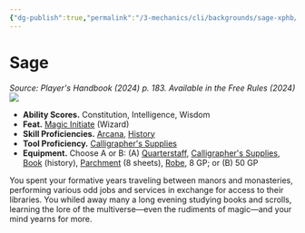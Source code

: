 ```yaml
---
{"dg-publish":true,"permalink":"/3-mechanics/cli/backgrounds/sage-xphb/","tags":["ttrpg-cli/background","ttrpg-cli/compendium/src/5e/xphb"],"created":"2025-02-22T12:02:28.391-05:00","updated":"2025-02-26T17:46:10.300-05:00"}
---
```


# Sage
*Source: Player's Handbook (2024) p. 183. Available in the Free Rules (2024)*  
![](3-Mechanics/CLI/backgrounds/img/sage.webp#right)

- **Ability Scores.** Constitution, Intelligence, Wisdom  
- **Feat.** [Magic Initiate](3-Mechanics/CLI/feats/magic-initiate-xphb.md) (Wizard)  
- **Skill Proficiencies.** [Arcana](3-Mechanics/CLI/rules/skills.md#Arcana), [History](3-Mechanics/CLI/rules/skills.md#History)  
- **Tool Proficiency.** [Calligrapher's Supplies](3-Mechanics/CLI/items/calligraphers-supplies-xphb.md)  
- **Equipment.** Choose A or B: (A) [Quarterstaff](3-Mechanics/CLI/items/quarterstaff-xphb.md), [Calligrapher's Supplies](3-Mechanics/CLI/items/calligraphers-supplies-xphb.md), [Book](3-Mechanics/CLI/items/book-xphb.md) (history), [Parchment](3-Mechanics/CLI/items/parchment-xphb.md) (8 sheets), [Robe](3-Mechanics/CLI/items/robe-xphb.md), 8 GP; or (B) 50 GP  

You spent your formative years traveling between manors and monasteries, performing various odd jobs and services in exchange for access to their libraries. You whiled away many a long evening studying books and scrolls, learning the lore of the multiverse—even the rudiments of magic—and your mind yearns for more.